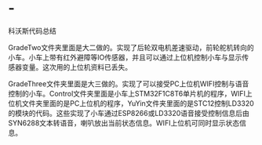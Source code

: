 # -
科沃斯代码总结

GradeTwo文件夹里面是大二做的。实现了后轮双电机差速驱动，前轮舵机转向的小车。小车上带有红外避障等IO传感器，并且可以通过上位机控制小车与显示传感器变量。这次用的上位机资料已丢失。


GradeThree文件夹里面是大三做的。实现了可以接受PC上位机WIFI控制与语音控制的小车。Control文件夹里面是小车上STM32F1C8T6单片机的程序，WIFI上位机文件夹里面的是PC上位机的程序，YuYin文件夹里面的是STC12控制LD3320的模块的代码。这些实现了小车通过ESP8266或LD3320语音接受控制信息后由SYN6288文本转语音，喇叭放出当前状态信息。WIFI上位机可同时显示状态信息。